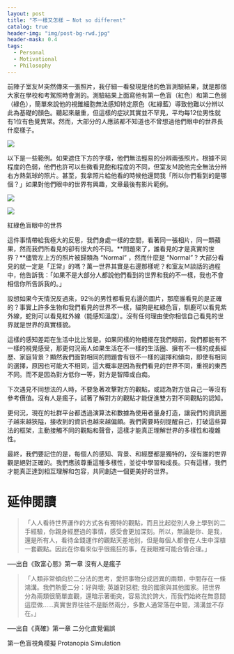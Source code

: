 ```yaml
---
layout: post
title: "不一樣又怎樣 — Not so different"
catalog: true
header-img: "img/post-bg-rwd.jpg"
header-mask: 0.4
tags:
  - Personal
  - Motivational
  - Philosophy
---
```

前陣子室友Ｍ突然傳來一張照片，我仔細一看發現是他的色盲測驗結果，就是那個大家在學校和考駕照時會測的。測驗結果上面寫他有第一色盲（紅色）和第二色弱（綠色），簡單來說他的視錐細胞無法感知特定原色（紅綠藍）導致他難以分辨以此為基礎的顏色。聽起來嚴重，但這樣的症狀其實並不罕見，平均每12位男性就有1位有色覺異常。然而，大部分的人應該都不知道也不曾想過他們眼中的世界長什麼樣子。

![](https://miro.medium.com/v2/resize:fit:1400/1*QuTzpQ-FIfM_RQXl3UKAVg.jpeg)

以下是一些範例。如果遮住下方的字樣，他們無法輕易的分辨兩張照片。根據不同程度的色弱，他們也許可以些微看見飽和程度的不同，但室友Ｍ說他完全無法分辨右方熱氣球的照片。甚至，我拿照片給他看的時候他還問我「所以你們看到的是哪個？」如果對他們眼中的世界有興趣，文章最後有影片範例。

![](https://miro.medium.com/v2/resize:fit:2400/1*rNeRxoIPGcvFCeKBMhhDVQ.png)

![](https://miro.medium.com/v2/resize:fit:2442/1*3dpNHudO4q5kR8wq_jXrmQ.jpeg)

紅綠色盲眼中的世界

這件事情帶給我極大的反思，我們身處一樣的空間，看著同一張相片，同一顆蘋果，然而我們所看見的卻有很大的不同。**問題來了，誰看見的才是真實的世界？**儘管左上方的照片被歸類為 “Normal” ，然而什麼是 “Normal” ? 大部分看見的就一定是「正常」的嗎？萬一世界其實是右邊那樣呢？和室友Ｍ談話的過程中，他告訴我：「如果不是大部分人都說他們看到的世界和我的不一樣，我也不會相信你所告訴我的。」

設想如果今天情況反過來，92％的男性都看見右邊的圖片，那麼誰看見的是正確的？事實上許多生物和我們看見的世界不一樣，貓狗是紅綠色盲，馴鹿可以看見紫外線，蛇則可以看見紅外線（能感知溫度）。沒有任何理由使你相信自己看見的世界就是世界的真實樣貌。

這樣的感知差距在生活中比比皆是。如果同樣的物體擺在我們眼前，我們都能有不一樣的視覺感受，那更何況兩人如果生活在不一樣的生活圈、擁有不一樣的成長經歷、家庭背景？顯然我們面對相同的問題會有很不一樣的選擇和傾向，即使有相同的選擇，原因也可能大不相同，這大概率是因為我們看見的世界不同，重視的東西不同。而不是因為對方低你一等，對方是智障或白痴。

下次遇見不同想法的人時，不要急著攻擊對方的觀點，或認為對方低自己一等沒有參考價值。沒有人是瘋子，試著了解對方的觀點才能促進雙方對不同觀點的認知。

更何況，現在的社群平台都透過演算法和數據為使用者量身打造，讓我們的資訊圈子越來越狹隘，接收到的資訊也越來越偏頗。我們需要時刻提醒自己，打破這些算法的框架，主動接觸不同的觀點和聲音，這樣才能真正理解世界的多樣性和複雜性。

最終，我們要記住的是，每個人的感知、背景、和經歷都是獨特的，沒有誰的世界觀是絕對正確的。我們應該尊重這種多樣性，並從中學習和成長。只有這樣，我們才能真正達到相互理解和包容，共同創造一個更美好的世界。

# **延伸閱讀**

> 「人人看待世界運作的方式各有獨特的觀點，而且比起從別人身上學到的二手經驗，你親身經歷過的事情，感受會更加深刻。所以，無論是你、是我，還是所有人，看待金錢運作的觀點天差地別，但是每個人都會在人生中深植一套觀點。因此在你看來似乎很瘋狂的事，在我眼裡可能合情合理。」

──出自《致富心態》第一章 沒有人是瘋子

> 「人類非常傾向於二分法的思考，愛把事物分成迥異的兩類，中間存在一條鴻溝。我們熱愛二分：好與壞; 英雄對惡棍; 我的國家與其他國家。把世界分為兩類很簡單直觀，還暗示著衝突，容易流於誇大，而我們始終在無意間這麼做……真實世界往往不是斷然兩分，多數人通常落在中間，鴻溝並不存在。」

──出自《真確》第一章 二分化直覺偏誤

第一色盲視角模擬 Protanopia Simulation